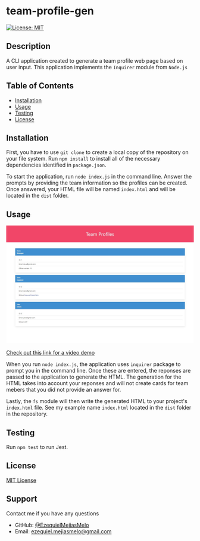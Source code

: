 # team-profile-gen
  [![License: MIT](https://img.shields.io/badge/license-MIT-blue.svg)](https://opensource.org/licenses/MIT)
  
  ## Description
  
  A CLI application created to generate a team profile web page based on user input. This application implements the `Inquirer` module from `Node.js`
  
  ## Table of Contents
  * [Installation](#installation)
  * [Usage](#usage)
  * [Testing](#testing)
  * [License](#license)
    
## Installation
    
First, you have to use `git clone` to create a local copy of the repository on your file system. Run `npm install` to install all of the necessary dependencies identified in `package.json`.

To start the application, run `node index.js` in the command line. Answer the prompts by providing the team information so the profiles can be created. Once answered, your HTML file will be named `index.html` and will be located in the `dist` folder.
    
## Usage

![An image of a sample html file generated.](./assets/team-profile-demo.jpg)

[Check out this link for a video demo](https://drive.google.com/file/d/1mp2jWRMfq4tP3v7oqkojuNhKE6rTuUpf/view?usp=sharing)

When you run `node index.js`, the application uses `inquirer` package to prompt you in the command line. Once these are entered, the reponses are passed to the application to generate the HTML. The generation for the HTML takes into account your reponses and will not create cards for team mebers that you did not provide an answer for.

Lastly, the `fs` module will then write the generated HTML to your project's `index.html` file. See my example name `index.html` located in the `dist` folder in the repository.

## Testing

Run `npm test` to run Jest.
    
  
  ## License
  
  [MIT License](https://opensource.org/licenses/MIT)
  
  ## Support
  
  Contact me if you have any questions
  - GitHub: [@EzequielMejiasMelo](https://github.com/EzequielMejiasMelo)
  - Email: [ezequiel.mejiasmelo@gmail.com](ezequiel.mejiasmelo@gmail.com)
